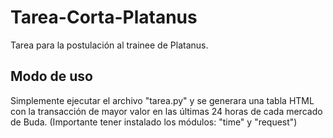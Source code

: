 # Tarea-Corta-Platanus
Tarea para la postulación al trainee de Platanus.

## Modo de uso
Simplemente ejecutar el archivo "tarea.py" y se generara una tabla HTML con la transacción de mayor valor en las últimas 24 horas de cada mercado de Buda.
(Importante tener instalado los módulos: "time" y "request")
